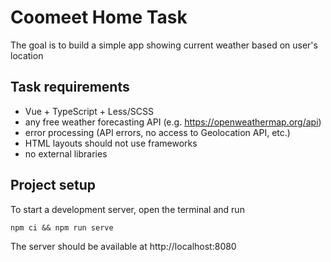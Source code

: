 # Coomeet Home Task

The goal is to build a simple app showing current weather based on user's location

## Task requirements

- Vue + TypeScript + Less/SCSS
- any free weather forecasting API (e.g. https://openweathermap.org/api)
- error processing (API errors, no access to Geolocation API, etc.)
- HTML layouts should not use frameworks
- no external libraries

## Project setup

To start a development server, open the terminal and run
```
npm ci && npm run serve
```

The server should be available at http://localhost:8080

